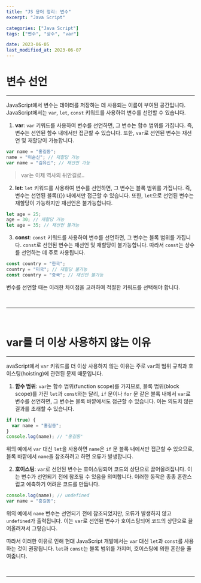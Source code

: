 ```yaml
---
title: "JS 용어 정리: 변수"
excerpt: "Java Script"

categories: ["Java Script"]
tags: ["변수", "상수", "var"]

date: 2023-06-05
last_modified_at: 2023-06-07
---
```


# 변수 선언

---

JavaScript에서 변수는 데이터를 저장하는 데 사용되는 이름이 부여된 공간입니다. JavaScript에서는 `var`, `let`, `const` 키워드를 사용하여 변수를 선언할 수 있습니다.

1. **var**: `var` 키워드를 사용하여 변수를 선언하면, 그 변수는 함수 범위를 가집니다. 즉, 변수는 선언된 함수 내에서만 접근할 수 있습니다. 또한, `var`로 선언된 변수는 재선언 및 재할당이 가능합니다.

```js
var name = "홍길동";
name = "이순신"; // 재할당 가능
var name = "김유신"; // 재선언 가능
```

> var는 이제 역사의 뒤안길로..

2. **let**: `let` 키워드를 사용하여 변수를 선언하면, 그 변수는 블록 범위를 가집니다. 즉, 변수는 선언된 블록({}) 내에서만 접근할 수 있습니다. 또한, `let`으로 선언된 변수는 재할당이 가능하지만 재선언은 불가능합니다.

```js
let age = 25;
age = 30; // 재할당 가능
let age = 35; // 재선언 불가능
```

3. **const**: `const` 키워드를 사용하여 변수를 선언하면, 그 변수는 블록 범위를 가집니다. `const`로 선언된 변수는 재선언 및 재할당이 불가능합니다. 따라서 `const`는 상수를 선언하는 데 주로 사용됩니다.

```js
const country = "한국";
country = "미국"; // 재할당 불가능
const country = "중국"; // 재선언 불가능
```

변수를 선언할 때는 이러한 차이점을 고려하여 적절한 키워드를 선택해야 합니다.

<br>

---

<br>

# var를 더 이상 사용하지 않는 이유

---

avaScript에서 `var` 키워드를 더 이상 사용하지 않는 이유는 주로 `var`의 범위 규칙과 호이스팅(hoisting)에 관련된 문제 때문입니다.

1. **함수 범위**: `var`는 함수 범위(function scope)를 가지므로, 블록 범위(block scope)를 가진 `let`과 `const`와는 달리, `if` 문이나 `for` 문 같은 블록 내에서 `var`로 변수를 선언하면, 그 변수는 블록 바깥에서도 접근할 수 있습니다. 이는 의도치 않은 결과를 초래할 수 있습니다.

```js
if (true) {
  var name = "홍길동";
}
console.log(name); // "홍길동"
```

위의 예에서 `var` 대신 `let`을 사용하면 `name`은 `if` 문 블록 내에서만 접근할 수 있으므로, 블록 바깥에서 `name`을 참조하려고 하면 오류가 발생합니다.

2. **호이스팅**: `var`로 선언된 변수는 호이스팅되어 코드의 상단으로 끌어올려집니다. 이는 변수가 선언되기 전에 참조될 수 있음을 의미합니다. 이러한 동작은 종종 혼란스럽고 예측하기 어려운 코드를 만듭니다.

```js
console.log(name); // undefined
var name = "홍길동";
```

위의 예에서 `name` 변수는 선언되기 전에 참조되었지만, 오류가 발생하지 않고 `undefined`가 출력됩니다. 이는 `var`로 선언된 변수가 호이스팅되어 코드의 상단으로 끌어올려져서 그렇습니다.

따라서 이러한 이유로 인해 현대 JavaScript 개발에서는 `var` 대신 `let`과 `const`를 사용하는 것이 권장됩니다. `let`과 `const`는 블록 범위를 가지며, 호이스팅에 의한 혼란을 줄여줍니다.

<br>

---

<br>

